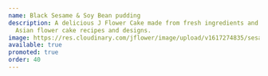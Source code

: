 ```yaml
---
name: Black Sesame & Soy Bean pudding
description: A delicious J Flower Cake made from fresh ingredients and original
  Asian flower cake recipes and designs.
image: https://res.cloudinary.com/jflower/image/upload/v1617274835/sesamesoy_btkwoj.jpg
available: true
promoted: true
order: 40
---
```

